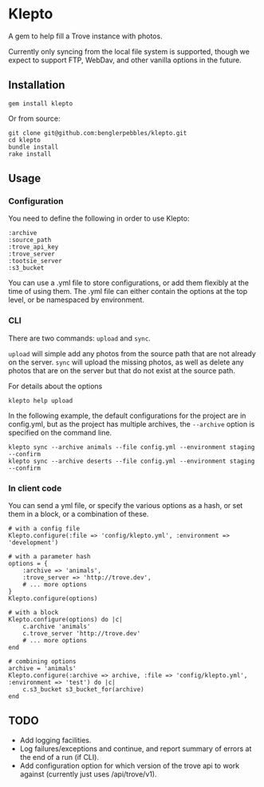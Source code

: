 # Klepto

A gem to help fill a Trove instance with photos.

Currently only syncing from the local file system is supported, though we expect to support FTP, WebDav, and other vanilla options in the future.

## Installation

    gem install klepto

Or from source:

    git clone git@github.com:benglerpebbles/klepto.git
    cd klepto
    bundle install
    rake install

## Usage

### Configuration

You need to define the following in order to use Klepto:

    :archive
    :source_path
    :trove_api_key
    :trove_server
    :tootsie_server
    :s3_bucket

You can use a .yml file to store configurations, or add them flexibly at the time of using them.
The .yml file can either contain the options at the top level, or be namespaced by environment.

### CLI

There are two commands: `upload` and `sync`.

`upload` will simple add any photos from the source path that are not already on the server.
`sync` will upload the missing photos, as well as delete any photos that are on the server but that do not exist at the source path.

For details about the options

    klepto help upload

In the following example, the default configurations for the project are in config.yml, but as the project has multiple archives, the `--archive` option is specified on the command line.

    klepto sync --archive animals --file config.yml --environment staging --confirm
    klepto sync --archive deserts --file config.yml --environment staging --confirm

### In client code

You can send a yml file, or specify the various options as a hash, or set them in a block, or a combination of these.

    # with a config file
    Klepto.configure(:file => 'config/klepto.yml', :environment => 'development')

    # with a parameter hash
    options = {
        :archive => 'animals',
        :trove_server => 'http://trove.dev',
        # ... more options
    }
    Klepto.configure(options)

    # with a block
    Klepto.configure(options) do |c|
        c.archive 'animals'
        c.trove_server 'http://trove.dev'
        # ... more options
    end

    # combining options
    archive = 'animals'
    Klepto.configure(:archive => archive, :file => 'config/klepto.yml', :environment => 'test') do |c|
        c.s3_bucket s3_bucket_for(archive)
    end


## TODO

* Add logging facilities.
* Log failures/exceptions and continue, and report summary of errors at the end of a run (if CLI).
* Add configuration option for which version of the trove api to work against (currently just uses /api/trove/v1).
